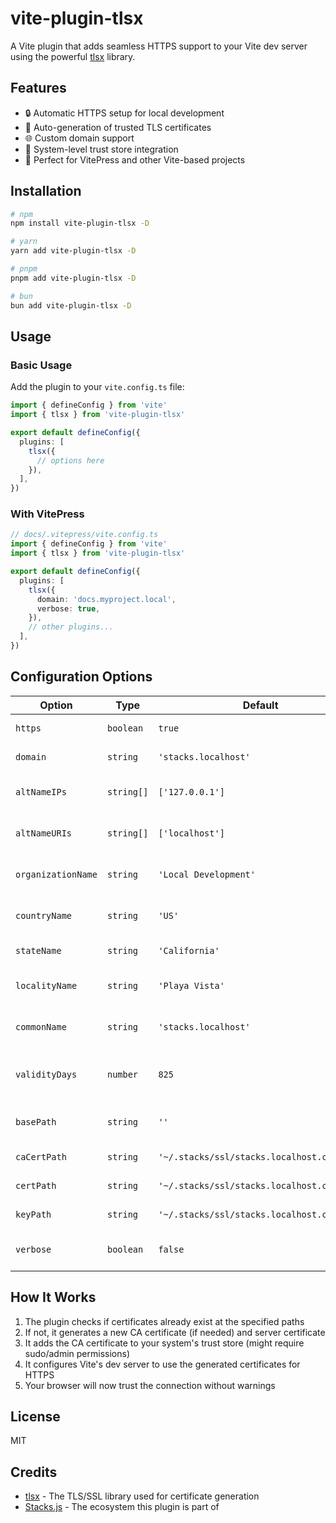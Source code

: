 # vite-plugin-tlsx

A Vite plugin that adds seamless HTTPS support to your Vite dev server using the powerful [tlsx](https://github.com/stacksjs/tlsx) library.

## Features

- 🔒 Automatic HTTPS setup for local development
- 🤖 Auto-generation of trusted TLS certificates
- 🌐 Custom domain support
- 🔑 System-level trust store integration
- 🚀 Perfect for VitePress and other Vite-based projects

## Installation

```bash
# npm
npm install vite-plugin-tlsx -D

# yarn
yarn add vite-plugin-tlsx -D

# pnpm
pnpm add vite-plugin-tlsx -D

# bun
bun add vite-plugin-tlsx -D
```

## Usage

### Basic Usage

Add the plugin to your `vite.config.ts` file:

```ts
import { defineConfig } from 'vite'
import { tlsx } from 'vite-plugin-tlsx'

export default defineConfig({
  plugins: [
    tlsx({
      // options here
    }),
  ],
})
```

### With VitePress

```ts
// docs/.vitepress/vite.config.ts
import { defineConfig } from 'vite'
import { tlsx } from 'vite-plugin-tlsx'

export default defineConfig({
  plugins: [
    tlsx({
      domain: 'docs.myproject.local',
      verbose: true,
    }),
    // other plugins...
  ],
})
```

## Configuration Options

| Option | Type | Default | Description |
|--------|------|---------|-------------|
| `https` | `boolean` | `true` | Enable/disable HTTPS |
| `domain` | `string` | `'stacks.localhost'` | Domain for the certificate |
| `altNameIPs` | `string[]` | `['127.0.0.1']` | Alternative IPs for the certificate |
| `altNameURIs` | `string[]` | `['localhost']` | Alternative URIs for the certificate |
| `organizationName` | `string` | `'Local Development'` | Organization name for the certificate |
| `countryName` | `string` | `'US'` | Country name for the certificate |
| `stateName` | `string` | `'California'` | State name for the certificate |
| `localityName` | `string` | `'Playa Vista'` | Locality name for the certificate |
| `commonName` | `string` | `'stacks.localhost'` | Common name for the certificate |
| `validityDays` | `number` | `825` | Number of days the certificate is valid for |
| `basePath` | `string` | `''` | Base path for certificate storage |
| `caCertPath` | `string` | `'~/.stacks/ssl/stacks.localhost.ca.crt'` | Path to CA certificate |
| `certPath` | `string` | `'~/.stacks/ssl/stacks.localhost.crt'` | Path to certificate |
| `keyPath` | `string` | `'~/.stacks/ssl/stacks.localhost.crt.key'` | Path to certificate key |
| `verbose` | `boolean` | `false` | Enable verbose logging |

## How It Works

1. The plugin checks if certificates already exist at the specified paths
2. If not, it generates a new CA certificate (if needed) and server certificate
3. It adds the CA certificate to your system's trust store (might require sudo/admin permissions)
4. It configures Vite's dev server to use the generated certificates for HTTPS
5. Your browser will now trust the connection without warnings

## License

MIT

## Credits

- [tlsx](https://github.com/stacksjs/tlsx) - The TLS/SSL library used for certificate generation
- [Stacks.js](https://github.com/stacksjs) - The ecosystem this plugin is part of
